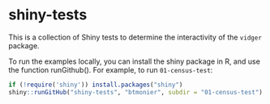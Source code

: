 # shiny-tests

This is a collection of Shiny tests to determine the interactivity of the `vidger` package.

To run the examples locally, you can install the shiny package in R, and use the function runGithub(). For example, to run `01-census-test`:

``` r
if (!require('shiny')) install.packages("shiny")
shiny::runGitHub("shiny-tests", "btmonier", subdir = "01-census-test")
```